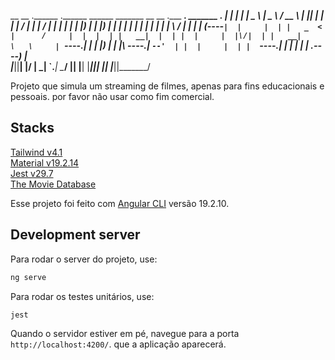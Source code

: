 
__       __  .______   .______        ______    _______  __   __      .___  ___.  _______      _______.
|  |     |  | |   _  \  |   _  \      /  __  \  |   ____||  | |  |     |   \/   | |   ____|    /       |
|  |     |  | |  |_)  | |  |_)  |    |  |  |  | |  |__   |  | |  |     |  \  /  | |  |__      |   (----`
|  |     |  | |   _  <  |      /     |  |  |  | |   __|  |  | |  |     |  |\/|  | |   __|      \   \    
|  `----.|  | |  |_)  | |  |\  \----.|  `--'  | |  |     |  | |  `----.|  |  |  | |  |____ .----)   |   
|_______||__| |______/  | _| `._____| \______/  |__|     |__| |_______||__|  |__| |_______||_______/

Projeto que simula um streaming de filmes, apenas para fins educacionais e pessoais.
por favor não usar como fim comercial.

## Stacks

<a href="https://tailwindcss.com/">Tailwind v4.1</a><br>
<a href="https://material.angular.dev/">Material v19.2.14</a><br>
<a href="https://jestjs.io/pt-BR/">Jest v29.7</a><br>
<a href="https://www.themoviedb.org/">The Movie Database</a><br>



Esse projeto foi feito com [Angular CLI](https://github.com/angular/angular-cli) versão 19.2.10.

## Development server

Para rodar o server do  projeto, use:

```bash
ng serve
```


Para rodar os testes unitários, use:

```bash
jest
```

Quando o servidor estiver em pé, navegue para a porta  `http://localhost:4200/`. que a aplicação aparecerá.


